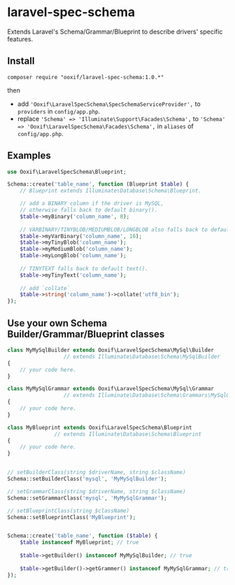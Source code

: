 laravel-spec-schema
======================

Extends Laravel's Schema/Grammar/Blueprint to describe drivers' specific features.

Install
-------

`composer require "ooxif/laravel-spec-schema:1.0.*"`

then
- add `'Ooxif\LaravelSpecSchema\SpecSchemaServiceProvider',` to `providers` in `config/app.php`.
- replace `'Schema' => 'Illuminate\Support\Facades\Schema',` to `'Schema' => 'Ooxif\LaravelSpecSchema\Facades\Schema',` in `aliases` of `config/app.php`.


Examples
--------

```php
use Ooxif\LaravelSpecSchema\Blueprint;

Schema::create('table_name', function (Blueprint $table) {
    // Blueprint extends Illuminate\Database\Schema\Blueprint.

    // add a BINARY column if the driver is MySQL,
    // otherwise falls back to default binary(). 
    $table->myBinary('column_name', 8);
    
    // VARBINARY/TINYBLOB/MEDIUMBLOB/LONGBLOB also falls back to default binary().
    $table->myVarBinary('column_name', 16);
    $table->myTinyBlob('column_name');
    $table->myMediumBlob('column_name');
    $table->myLongBlob('column_name');
    
    // TINYTEXT falls back to default text().
    $table->myTinyText('column_name');
    
    // add `collate`
    $table->string('column_name')->collate('utf8_bin');
});
```


Use your own Schema Builder/Grammar/Blueprint classes
-----------------------------------------------------

```php
class MyMySqlBuilder extends Ooxif\LaravelSpecSchema\MySql\Builder
                  // extends Illuminate\Database\Schema\MySqlBuilder
{
    // your code here.
}

class MyMySqlGrammar extends Ooxif\LaravelSpecSchema\MySql\Grammar
                  // extends Illuminate\Database\Schema\Grammars\MySqlGrammar
{
    // your code here.
}

class MyBlueprint extends Ooxif\LaravelSpecSchema\Blueprint
               // extends Illuminate\Database\Schema\Blueprint
{
    // your code here.
}


// setBuilderClass(string $driverName, string $className)
Schema::setBuilderClass('mysql', 'MyMySqlBuilder');

// setGrammarClass(string $driverName, string $className)
Schema::setGrammarClass('mysql', 'MyMySqlGrammar');

// setBlueprintClass(string $className)
Schema::setBlueprintClass('MyBlueprint');


Schema::create('table_name', function ($table) {
    $table instanceof MyBlueprint; // true
    
    $table->getBuilder() instanceof MyMySqlBuilder; // true
    
    $table->getBuilder()->getGrammer() instanceof MyMySqlGrammar; // true
});
```
